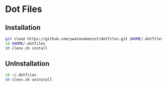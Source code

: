 Dot Files
=========

## Installation
``` sh
git clone https://github.com/ywatanabeznzt/dotfiles.git $HOME/.dotfiles
cd $HOME/.dotfiles
sh clenv.sh install
```

## UnInstallation

``` sh
cd ~/.dotfiles
sh clenv.sh uninstall
```
